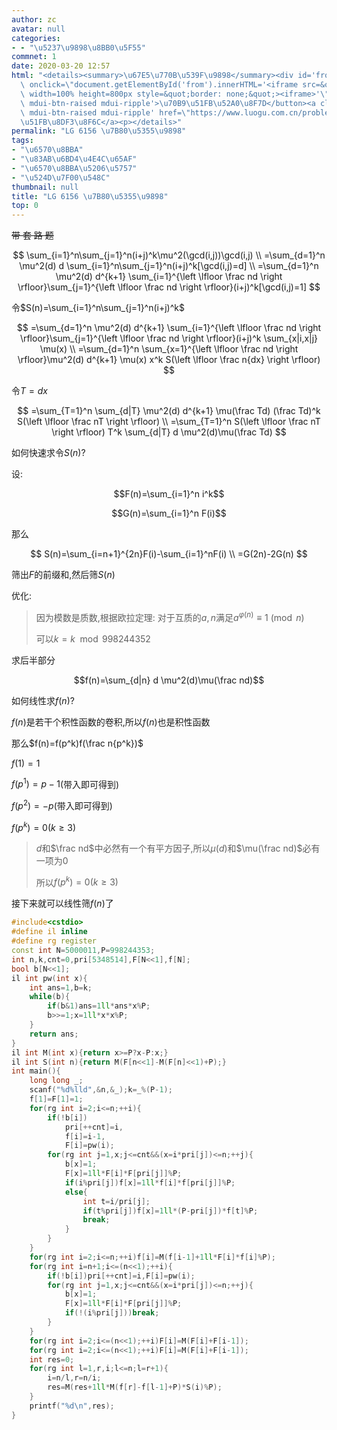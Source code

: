 ```yaml
---
author: zc
avatar: null
categories:
- - "\u5237\u9898\u8BB0\u5F55"
commnet: 1
date: 2020-03-20 12:57
html: "<details><summary>\u67E5\u770B\u539F\u9898</summary><div id='from'></div><p><button\
  \ onclick=\"document.getElementById('from').innerHTML='<iframe src=&quot;https://www.luogu.com.cn/problem/P6156&quot;\
  \ width=100% height=800px style=&quot;border: none;&quot;><iframe>'\" class='mdui-btn\
  \ mdui-btn-raised mdui-ripple'>\u70B9\u51FB\u52A0\u8F7D</button><a class='mdui-btn\
  \ mdui-btn-raised mdui-ripple' href=\"https://www.luogu.com.cn/problem/P6156\" target='_blank'>\u70B9\
  \u51FB\u8DF3\u8F6C</a><p></details>"
permalink: "LG 6156 \u7B80\u5355\u9898"
tags:
- "\u6570\u8BBA"
- "\u83AB\u6BD4\u4E4C\u65AF"
- "\u6570\u8BBA\u5206\u5757"
- "\u524D\u7F00\u548C"
thumbnail: null
title: "LG 6156 \u7B80\u5355\u9898"
top: 0
---
```

~~带 套 路 题~~

$$
\sum_{i=1}^n\sum_{j=1}^n(i+j)^k\mu^2(\gcd(i,j))\gcd(i,j)
\\
=\sum_{d=1}^n \mu^2(d) d \sum_{i=1}^n\sum_{j=1}^n(i+j)^k[\gcd(i,j)=d]
\\
=\sum_{d=1}^n \mu^2(d) d^{k+1} \sum_{i=1}^{\left \lfloor \frac nd \right \rfloor}\sum_{j=1}^{\left \lfloor \frac nd \right \rfloor}(i+j)^k[\gcd(i,j)=1]
$$

令$S(n)=\sum_{i=1}^n\sum_{j=1}^n(i+j)^k$

$$
=\sum_{d=1}^n \mu^2(d) d^{k+1} \sum_{i=1}^{\left \lfloor \frac nd \right \rfloor}\sum_{j=1}^{\left \lfloor \frac nd \right \rfloor}(i+j)^k \sum_{x|i,x|j} \mu(x)
\\
=\sum_{d=1}^n \sum_{x=1}^{\left \lfloor \frac nd \right \rfloor}\mu^2(d) d^{k+1} \mu(x) x^k S(\left \lfloor \frac n{dx} \right \rfloor)
$$

令$T=dx$

$$
=\sum_{T=1}^n \sum_{d|T} \mu^2(d) d^{k+1} \mu(\frac Td) (\frac Td)^k S(\left \lfloor \frac nT \right \rfloor)
\\
=\sum_{T=1}^n S(\left \lfloor \frac nT \right \rfloor) T^k \sum_{d|T} d \mu^2(d)\mu(\frac Td)
$$

如何快速求令$S(n)$?

设:

$$F(n)=\sum_{i=1}^n i^k$$

$$G(n)=\sum_{i=1}^n F(i)$$

那么

$$
S(n)=\sum_{i=n+1}^{2n}F(i)-\sum_{i=1}^nF(i)
\\
=G(2n)-2G(n)
$$

筛出$F$的前缀和,然后筛$S(n)$

优化:

> 因为模数是质数,根据欧拉定理: 对于互质的$a,n$满足$a^{\varphi(n)} \equiv 1\pmod n$
>
> 可以$k=k \mod 998244352$

求后半部分

$$f(n)=\sum_{d|n} d \mu^2(d)\mu(\frac nd)$$

如何线性求$f(n)$?

$f(n)$是若干个积性函数的卷积,所以$f(n)$也是积性函数

那么$f(n)=f(p^k)f(\frac n{p^k})$

$f(1)=1$

$f(p^1)=p-1$(带入即可得到)

$f(p^2)=-p$(带入即可得到)

$f(p^k)=0(k\ge 3)$

> $d$和$\frac nd$中必然有一个有平方因子,所以$\mu(d)$和$\mu(\frac nd)$必有一项为$0$
> 
> 所以$f(p^k)=0(k\ge 3)$

接下来就可以线性筛$f(n)$了

```cpp
#include<cstdio>
#define il inline
#define rg register
const int N=5000011,P=998244353;
int n,k,cnt=0,pri[5348514],F[N<<1],f[N];
bool b[N<<1];
il int pw(int x){
    int ans=1,b=k;
    while(b){
        if(b&1)ans=1ll*ans*x%P;
        b>>=1;x=1ll*x*x%P;
    }
    return ans;
}
il int M(int x){return x>=P?x-P:x;}
il int S(int n){return M(F[n<<1]-M(F[n]<<1)+P);}
int main(){
    long long _;
    scanf("%d%lld",&n,&_);k=_%(P-1);
    f[1]=F[1]=1;
    for(rg int i=2;i<=n;++i){
        if(!b[i])
            pri[++cnt]=i,
            f[i]=i-1,
            F[i]=pw(i);
        for(rg int j=1,x;j<=cnt&&(x=i*pri[j])<=n;++j){
            b[x]=1;
            F[x]=1ll*F[i]*F[pri[j]]%P;
            if(i%pri[j])f[x]=1ll*f[i]*f[pri[j]]%P;
            else{
                int t=i/pri[j];
                if(t%pri[j])f[x]=1ll*(P-pri[j])*f[t]%P;
                break;
            }
        }
    }
    for(rg int i=2;i<=n;++i)f[i]=M(f[i-1]+1ll*F[i]*f[i]%P);
    for(rg int i=n+1;i<=(n<<1);++i){
        if(!b[i])pri[++cnt]=i,F[i]=pw(i);
        for(rg int j=1,x;j<=cnt&&(x=i*pri[j])<=n;++j){
            b[x]=1;
            F[x]=1ll*F[i]*F[pri[j]]%P;
            if(!(i%pri[j]))break;
        }
    }
    for(rg int i=2;i<=(n<<1);++i)F[i]=M(F[i]+F[i-1]);
    for(rg int i=2;i<=(n<<1);++i)F[i]=M(F[i]+F[i-1]);
    int res=0;
    for(rg int l=1,r,i;l<=n;l=r+1){
        i=n/l,r=n/i;
        res=M(res+1ll*M(f[r]-f[l-1]+P)*S(i)%P);
    }
    printf("%d\n",res);
}
```
